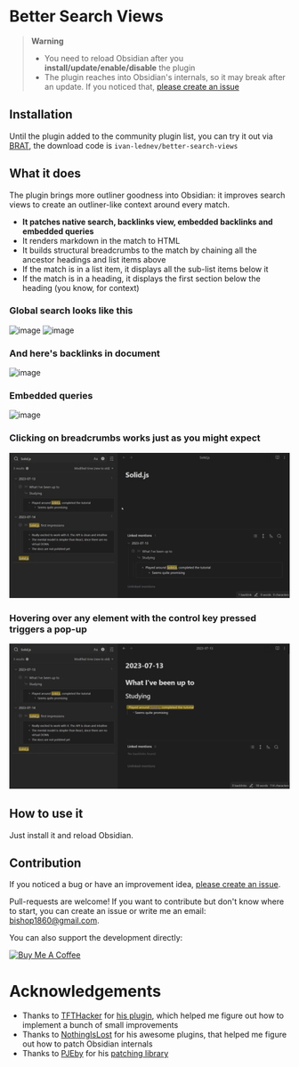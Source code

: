 # Better Search Views

> **Warning**
>
> - You need to reload Obsidian after you **install/update/enable/disable** the plugin
> - The plugin reaches into Obsidian's internals, so it may break after an update. If you noticed that, [please create an issue](https://github.com/ivan-lednev/better-search-views/issues)

## Installation

Until the plugin added to the community plugin list, you can try it out via [BRAT](https://github.com/TfTHacker/obsidian42-brat), the download code is `ivan-lednev/better-search-views`

## What it does

The plugin brings more outliner goodness into Obsidian: it improves search views to create an outliner-like context around every match.
- **It patches native search, backlinks view, embedded backlinks and embedded queries**
- It renders markdown in the match to HTML
- It builds structural breadcrumbs to the match by chaining all the ancestor headings and list items above
- If the match is in a list item, it displays all the sub-list items below it
- If the match is in a heading, it displays the first section below the heading (you know, for context)

### Global search looks like this

![image](https://github.com/ivan-lednev/better-search-views/assets/41428836/844d217f-2c70-42fa-83a3-d38d81294f6a)
![image](https://github.com/ivan-lednev/better-search-views/assets/41428836/94ee1165-4ee3-4af9-8031-fb4b7f13588c)

### And here's backlinks in document

![image](https://github.com/ivan-lednev/better-search-views/assets/41428836/2f5229bc-8d3d-4027-b01c-fa36d5872716)

### Embedded queries

![image](https://github.com/ivan-lednev/better-search-views/assets/41428836/bdf7fb5d-dcc2-4067-9abb-9c2064c09a27)

### Clicking on breadcrumbs works just as you might expect

![image](click-demo.gif)

### Hovering over any element with the control key pressed triggers a pop-up

![image](hover-demo.gif)

## How to use it

Just install it and reload Obsidian.

## Contribution

If you noticed a bug or have an improvement idea, [please create an issue](https://github.com/ivan-lednev/better-search-views/issues).

Pull-requests are welcome! If you want to contribute but don't know where to start, you can create an issue or write me an email: <bishop1860@gmail.com>.

You can also support the development directly:

<a href="https://www.buymeacoffee.com/machineelf" target="_blank"><img src="https://cdn.buymeacoffee.com/buttons/v2/default-yellow.png" alt="Buy Me A Coffee" style="height: 60px !important;width: 217px !important;" ></a>

# Acknowledgements

- Thanks to [TFTHacker](https://tfthacker.com/) for [his plugin](https://github.com/TfTHacker/obsidian42-strange-new-worlds), which helped me figure out how to implement a bunch of small improvements
- Thanks to [NothingIsLost](https://github.com/nothingislost) for his awesome plugins, that helped me figure out how to patch Obsidian internals
- Thanks to [PJEby](https://github.com/pjeby) for his [patching library](https://github.com/pjeby/monkey-around)
